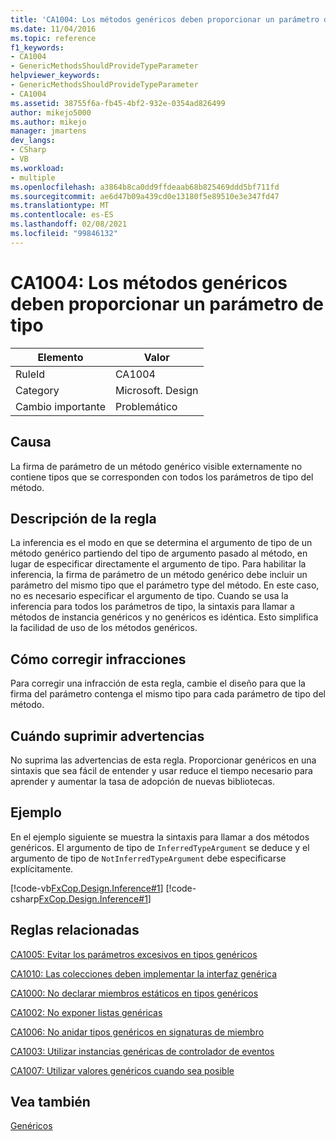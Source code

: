 ```yaml
---
title: 'CA1004: Los métodos genéricos deben proporcionar un parámetro de tipo'
ms.date: 11/04/2016
ms.topic: reference
f1_keywords:
- CA1004
- GenericMethodsShouldProvideTypeParameter
helpviewer_keywords:
- GenericMethodsShouldProvideTypeParameter
- CA1004
ms.assetid: 38755f6a-fb45-4bf2-932e-0354ad826499
author: mikejo5000
ms.author: mikejo
manager: jmartens
dev_langs:
- CSharp
- VB
ms.workload:
- multiple
ms.openlocfilehash: a3864b8ca0dd9ffdeaab68b825469ddd5bf711fd
ms.sourcegitcommit: ae6d47b09a439cd0e13180f5e89510e3e347fd47
ms.translationtype: MT
ms.contentlocale: es-ES
ms.lasthandoff: 02/08/2021
ms.locfileid: "99846132"
---
```

# <a name="ca1004-generic-methods-should-provide-type-parameter"></a>CA1004: Los métodos genéricos deben proporcionar un parámetro de tipo

|Elemento|Valor|
|-|-|
|RuleId|CA1004|
|Category|Microsoft. Design|
|Cambio importante|Problemático|

## <a name="cause"></a>Causa
La firma de parámetro de un método genérico visible externamente no contiene tipos que se corresponden con todos los parámetros de tipo del método.

## <a name="rule-description"></a>Descripción de la regla
La inferencia es el modo en que se determina el argumento de tipo de un método genérico partiendo del tipo de argumento pasado al método, en lugar de especificar directamente el argumento de tipo. Para habilitar la inferencia, la firma de parámetro de un método genérico debe incluir un parámetro del mismo tipo que el parámetro type del método. En este caso, no es necesario especificar el argumento de tipo. Cuando se usa la inferencia para todos los parámetros de tipo, la sintaxis para llamar a métodos de instancia genéricos y no genéricos es idéntica. Esto simplifica la facilidad de uso de los métodos genéricos.

## <a name="how-to-fix-violations"></a>Cómo corregir infracciones
Para corregir una infracción de esta regla, cambie el diseño para que la firma del parámetro contenga el mismo tipo para cada parámetro de tipo del método.

## <a name="when-to-suppress-warnings"></a>Cuándo suprimir advertencias
No suprima las advertencias de esta regla. Proporcionar genéricos en una sintaxis que sea fácil de entender y usar reduce el tiempo necesario para aprender y aumentar la tasa de adopción de nuevas bibliotecas.

## <a name="example"></a>Ejemplo
En el ejemplo siguiente se muestra la sintaxis para llamar a dos métodos genéricos. El argumento de tipo de `InferredTypeArgument` se deduce y el argumento de tipo de `NotInferredTypeArgument` debe especificarse explícitamente.

[!code-vb[FxCop.Design.Inference#1](../code-quality/codesnippet/VisualBasic/ca1004-generic-methods-should-provide-type-parameter_1.vb)]
[!code-csharp[FxCop.Design.Inference#1](../code-quality/codesnippet/CSharp/ca1004-generic-methods-should-provide-type-parameter_1.cs)]

## <a name="related-rules"></a>Reglas relacionadas
[CA1005: Evitar los parámetros excesivos en tipos genéricos](/dotnet/fundamentals/code-analysis/quality-rules/ca1005)

[CA1010: Las colecciones deben implementar la interfaz genérica](/dotnet/fundamentals/code-analysis/quality-rules/ca1010)

[CA1000: No declarar miembros estáticos en tipos genéricos](/dotnet/fundamentals/code-analysis/quality-rules/ca1000)

[CA1002: No exponer listas genéricas](/dotnet/fundamentals/code-analysis/quality-rules/ca1002)

[CA1006: No anidar tipos genéricos en signaturas de miembro](../code-quality/ca1006.md)

[CA1003: Utilizar instancias genéricas de controlador de eventos](/dotnet/fundamentals/code-analysis/quality-rules/ca1003)

[CA1007: Utilizar valores genéricos cuando sea posible](../code-quality/ca1007.md)

## <a name="see-also"></a>Vea también
[Genéricos](/dotnet/csharp/programming-guide/generics/index)
